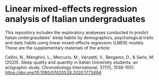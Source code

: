 # Linear mixed-effects regression analysis of Italian undergraduates
This repository includes the exploratory  analyeses  conducted  to  predict  Italian undergraudates' sleep  habits  by demographics, psychological traits and daily habits using linear mixed-effects regression (LMER) models. These are the supplementary materials of the article:

Cellini, N., Menghini, L., Mercurio, M., Vanzetti, V., Bergamo, D., & Sarlo, M. (2020). Sleep quality and quantity in Italian University students: an actigraphic study. Chronobiology International, 37(11), 1538-1551. https://doi.org/10.1080/07420528.2020.1773494
